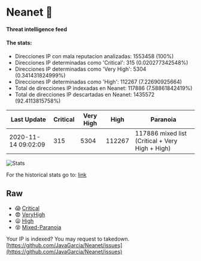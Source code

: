 # Neanet :hocho:
#### Threat intelligence feed
#### The stats:

- Direcciones IP con mala reputacion analizadas: 1553458 (100%)
- Direcciones IP determinadas como 'Critical':  315 (0.020277342548%)
- Direcciones IP determinadas como 'Very High':  5304 (0.341431824999%)
- Direcciones IP determinadas como 'High':  112267 (7.22690925664)
- Total de direcciones IP indexadas en Neanet:  117886 (7.58861842419%)
- Total de direcciones IP descartadas en Neanet:  1435572 (92.4113815758%)

| Last Update | Critical | Very High | High | Paranoia |
| --- | --- | --- | --- | --- |
| 2020-11-14 09:02:09 | 315 | 5304 | 112267 | 117886 mixed list (Critical + Very High + High)|

![Stats](https://docs.google.com/spreadsheets/d/e/2PACX-1vSnaNMIXVabIpDJjufMlzH7poXnshF3mgd8Is1g9ytUEzVsP5my4Trn8f-xkoLLQ38xpL3HtmUexLo6/pubchart?oid=501124687&format=image)

For the historical stats go to: [link](/stats.csv)
## Raw
- :scream: [Critical](https://raw.githubusercontent.com/JavaGarcia/Neanet/master/blacklists/neanet_critical.txt)
- :fearful: [VeryHigh](https://raw.githubusercontent.com/JavaGarcia/Neanet/master/blacklists/neanet_veryHigh.txtt)
- :frowning: [High](https://raw.githubusercontent.com/JavaGarcia/Neanet/master/blacklists/neanet_high.txt)
- :dizzy_face: [Mixed-Paranoia](https://raw.githubusercontent.com/JavaGarcia/Neanet/master/blacklists/neanet_all.txt)


Your IP is indexed? You may request to takedown. [https://github.com/JavaGarcia/Neanet/issues](https://github.com/JavaGarcia/Neanet/issues)





















































































































































































































































































































































































































































































































































































































































































































































































































































































































































































































































































































































































































































































































































































































































































































































































































































































































































































































































































































































































































































































































































































































